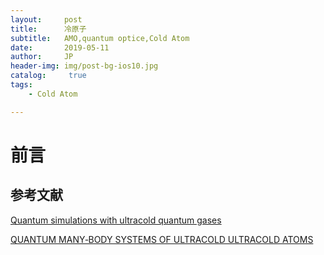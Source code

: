 ```yaml
---
layout:     post
title:      冷原子
subtitle:   AMO,quantum optice,Cold Atom
date:       2019-05-11
author:     JP
header-img: img/post-bg-ios10.jpg
catalog: 	 true
tags:
    - Cold Atom

---
```



# 前言



## 参考文献

[Quantum simulations with ultracold quantum gases](https://www.nature.com/articles/nphys2259)

[QUANTUM MANY‐BODY SYSTEMS OF ULTRACOLD ULTRACOLD ATOMS](http://cmt.harvard.edu/demler/2012_TALKS/2012_kourovka_lecture_1.pdf)
